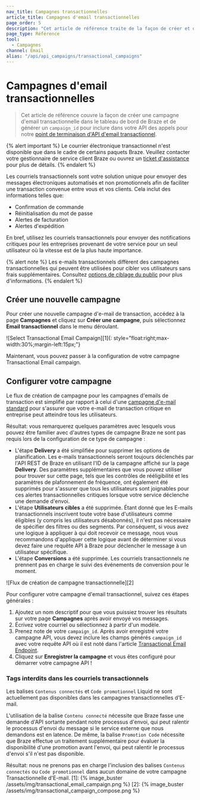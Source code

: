```yaml
---
nav_title: Campagnes transactionnelles
article_title: Campagnes d'email transactionnelles
page_order: 5
description: "Cet article de référence traite de la façon de créer et de configurer une nouvelle campagne d'email transactionnel de Braze."
page_type: Référence
tool:
  - Campagnes
channel: Email
alias: "/api/api_campaigns/transactional_campaigns"
---
```


# Campagnes d'email transactionnelles

> Cet article de référence couvre la façon de créer une campagne d'email transactionnelle dans le tableau de bord de Braze et de générer un `campaign_id` pour inclure dans votre API des appels pour notre [point de terminaison d'API d'email transactionnel]({{site.baseurl}}/api/endpoints/messaging/send_messages/post_send_transactional_message).

{% alert important %}
Le courrier électronique transactionnel n'est disponible que dans le cadre de certains paquets Braze. Veuillez contacter votre gestionnaire de service client Braze ou ouvrez un [ticket d'assistance]({{site.baseurl}}/braze_support/) pour plus de détails.
{% endalert %}

Les courriels transactionnels sont votre solution unique pour envoyer des messages électroniques automatisés et non promotionnels afin de faciliter une transaction convenue entre vous et vos clients. Cela inclut des informations telles que:

- Confirmation de commande
- Réinitialisation du mot de passe
- Alertes de facturation
- Alertes d'expédition

En bref, utilisez les courriels transactionnels pour envoyer des notifications critiques pour les entreprises provenant de votre service pour un seul utilisateur où la vitesse est de la plus haute importance.

{% alert note %}
Les e-mails transactionnels diffèrent des campagnes transactionnelles qui peuvent être utilisées pour cibler vos utilisateurs sans frais supplémentaires. Consultez [options de ciblage du public]({{site.baseurl}}/user_guide/engagement_tools/campaigns/building_campaigns/targeting_users/) pour plus d'informations.
{% endalert %}

## Créer une nouvelle campagne

Pour créer une nouvelle campagne d'e-mail de transaction, accédez à la page **Campagnes** et cliquez sur **Créer une campagne**, puis sélectionnez **Email transactionnel** dans le menu déroulant.

!\[Select Transactional Email Campaign\]\[1\]{: style="float:right;max-width:30%;margin-left:15px;"}

Maintenant, vous pouvez passer à la configuration de votre campagne Transactional Email campaign.

## Configurer votre campagne

Le flux de création de campagne pour les campagnes d'emails de transaction est simplifié par rapport à celui d'une [campagne d'e-mail standard]({{site.baseurl}}/user_guide/message_building_by_channel/email/creating_an_email_campaign/) pour s'assurer que votre e-mail de transaction critique en entreprise peut atteindre tous les utilisateurs.

Résultat: vous remarquerez quelques paramètres avec lesquels vous pouvez être familier avec d'autres types de campagne Braze ne sont pas requis lors de la configuration de ce type de campagne :

- L'étape **Delivery** a été simplifiée pour supprimer les options de planification. Les e-mails transactionnels seront toujours déclenchés par l'API REST de Braze en utilisant l'ID de la campagne affiché sur la page **Delivery**. Des paramètres supplémentaires que vous pouvez utiliser pour trouver sur cette page, tels que les contrôles de rééligibilité et les paramètres de plafonnement de fréquence, ont également été supprimés pour s'assurer que tous les utilisateurs sont joignables pour ces alertes transactionnelles critiques lorsque votre service déclenche une demande d'envoi.
- L'étape **Utilisateurs cibles** a été supprimée. Étant donné que les E-mails transactionnels inscrivent toute votre base d'utilisateurs comme éligibles (y compris les utilisateurs désabonnés), il n'est pas nécessaire de spécifier des filtres ou des segments. Par conséquent, si vous avez une logique à appliquer à qui doit recevoir ce message, nous vous recommandons d'appliquer cette logique avant de déterminer si vous devez faire une requête API à Braze pour déclencher le message à un utilisateur spécifique.
- L'étape **Conversions** a été supprimée. Les courriels transactionnels ne prennent pas en charge le suivi des événements de conversion pour le moment.

!\[Flux de création de campagne transactionnelle\]\[2\]

Pour configurer votre campagne d'email transactionnel, suivez ces étapes générales :

1. Ajoutez un nom descriptif pour que vous puissiez trouver les résultats sur votre page **Campagnes** après avoir envoyé vos messages.
2. Écrivez votre courriel ou sélectionnez à partir d'un modèle.
3. Prenez note de votre `campaign_id`. Après avoir enregistré votre campagne API, vous devez inclure les champs générés `campaign_id` avec votre requête API où il est noté dans l'article [Transactional Email Endpoint]({{site.baseurl}}/api/endpoints/messaging/send_messages/post_send_transactional_message).
4. Cliquez sur **Enregistrer la campagne** et vous êtes configuré pour démarrer votre campagne API !

### Tags interdits dans les courriels transactionnels

Les balises `Contenus connectés` et `Code promotionnel` Liquid ne sont actuellement pas disponibles dans les campagnes transactionnelles d'E-mail.

L'utilisation de la balise `Contenu connecté` nécessite que Braze fasse une demande d'API sortante pendant notre processus d'envoi, qui peut ralentir le processus d'envoi du message si le service externe que nous demandons est en latence. De même, la balise `Promotion Code` nécessite que Braze effectue un traitement supplémentaire pour évaluer la disponibilité d'une promotion avant l'envoi, qui peut ralentir le processus d'envoi s'il n'est pas disponible.

Résultat: nous ne prenons pas en charge l'inclusion des balises `Contenus connectés` ou `Code promotionnel` dans aucun domaine de votre campagne Transactionnelle d'E-mail.
[1]: {% image_buster /assets/img/transactional_email_campaign.png %} [2]: {% image_buster /assets/img/transactional_campaign_compose.png %}
